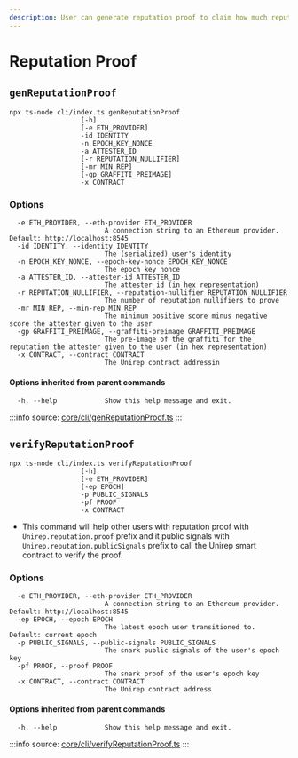 ```yaml
---
description: User can generate reputation proof to claim how much reputation he has
---
```


# Reputation Proof

## `genReputationProof`

```
npx ts-node cli/index.ts genReputationProof
                  [-h] 
                  [-e ETH_PROVIDER] 
                  -id IDENTITY 
                  -n EPOCH_KEY_NONCE 
                  -a ATTESTER_ID 
                  [-r REPUTATION_NULLIFIER] 
                  [-mr MIN_REP]
                  [-gp GRAFFITI_PREIMAGE] 
                  -x CONTRACT
```

### Options

```
  -e ETH_PROVIDER, --eth-provider ETH_PROVIDER
                        A connection string to an Ethereum provider. Default: http://localhost:8545
  -id IDENTITY, --identity IDENTITY
                        The (serialized) user's identity
  -n EPOCH_KEY_NONCE, --epoch-key-nonce EPOCH_KEY_NONCE
                        The epoch key nonce
  -a ATTESTER_ID, --attester-id ATTESTER_ID
                        The attester id (in hex representation)
  -r REPUTATION_NULLIFIER, --reputation-nullifier REPUTATION_NULLIFIER
                        The number of reputation nullifiers to prove
  -mr MIN_REP, --min-rep MIN_REP
                        The minimum positive score minus negative score the attester given to the user
  -gp GRAFFITI_PREIMAGE, --graffiti-preimage GRAFFITI_PREIMAGE
                        The pre-image of the graffiti for the reputation the attester given to the user (in hex representation)
  -x CONTRACT, --contract CONTRACT
                        The Unirep contract addressin
```

#### Options inherited from parent commands <a href="#options-inherited-from-parent-commands" id="options-inherited-from-parent-commands"></a>

```
  -h, --help            Show this help message and exit.
```

:::info
source: [core/cli/genReputationProof.ts](https://github.com/Unirep/Unirep/blob/5ef3fa8ed70761e0d128fe054bcdb6c72be2f7a1/packages/core/cli/genReputationProof.ts)
:::

## `verifyReputationProof`

```
npx ts-node cli/index.ts verifyReputationProof
                  [-h] 
                  [-e ETH_PROVIDER] 
                  [-ep EPOCH] 
                  -p PUBLIC_SIGNALS 
                  -pf PROOF 
                  -x CONTRACT
```

* This command will help other users with reputation proof with `Unirep.reputation.proof` prefix and it public signals with `Unirep.reputation.publicSignals` prefix to call the Unirep smart contract to verify the proof.

### Options

```
  -e ETH_PROVIDER, --eth-provider ETH_PROVIDER
                        A connection string to an Ethereum provider. Default: http://localhost:8545
  -ep EPOCH, --epoch EPOCH
                        The latest epoch user transitioned to. Default: current epoch
  -p PUBLIC_SIGNALS, --public-signals PUBLIC_SIGNALS
                        The snark public signals of the user's epoch key
  -pf PROOF, --proof PROOF
                        The snark proof of the user's epoch key
  -x CONTRACT, --contract CONTRACT
                        The Unirep contract address
```

#### Options inherited from parent commands <a href="#options-inherited-from-parent-commands" id="options-inherited-from-parent-commands"></a>

```
  -h, --help            Show this help message and exit.
```

:::info
source: [core/cli/verifyReputationProof.ts](https://github.com/Unirep/Unirep/blob/5ef3fa8ed70761e0d128fe054bcdb6c72be2f7a1/packages/core/cli/verifyReputationProof.ts)
:::
